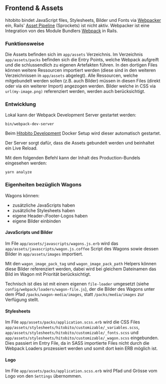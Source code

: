 ## Frontend & Assets

hitobito bindet JavaScript files, Stylesheets, Bilder und Fonts via [Webpacker](https://github.com/rails/webpacker) ein, Rails' [Asset Pipeline](https://guides.rubyonrails.org/asset_pipeline.html) (Sprockets) ist nicht aktiv. Webpacker ist eine Integration von des Module Bundlers [Webpack](https://webpack.github.io/) in Rails.

### Funktionsweise

Die Assets befinden sich im `app/assets` Verzeichnis. Im Verzeichnis `app/assets/packs` befinden sich die Entry Points, welche Webpack aufgreift und die schlussendlich zu eigenen Artefakten führen. In den dortigen Files können weitere Ressourcen importiert werden (diese sind in den weiteren Verzeichnissen in `app/assets` abgelegt). Alle Ressourcen, welche mitgebundelt werden sollen (z.B. auch Bilder) müssen in diesen Files (direkt oder via ein weiterer Import) angezogen werden. Bilder welche in CSS via `url(my-image.png)` referenziert werden, werden auch berücksichtigt.

### Entwicklung

Lokal kann der Webpack Development Server gestartet werden:

    bin/webpack-dev-server

Beim [Hitobito Development](https://github.com/hitobito/development/) Docker Setup wird dieser automatisch gestartet.

Der Server sorgt dafür, dass die Assets gebundelt werden und beinhaltet ein Live Reload.

Mit dem folgenden Befehl kann der Inhalt des Production-Bundels eingesehen werden:

    yarn analyze

### Eigenheiten bezüglich Wagons

Wagons können:

* zusätzliche JavaScripts haben
* zusätzliche Stylesheets haben
* eigene Header-/Footer-Logos haben
* eigene Bilder einbinden

#### JavaScripts und Bilder

Im File `app/assets/javascripts/wagons.js.erb` wird das `app/assets/javascripts/wagon.js.coffee` Script des Wagons sowie dessen Bilder in `app/assets/images` importiert.

Mit den `wagon_image_pack_tag` und `wagon_image_pack_path` Helpers können diese Bilder referenziert werden, dabei wird bei gleichem Dateinamen das Bild im Wagon mit Priorität berücksichtigt.

Technisch ist dies ist mit einem eigenen `file-loader` umgesetzt (siehe `config/webpack/loaders/wagon-file.js`), der die Bilder des Wagons unter dem Pfad `/packs/wagon-media/images`, statt `/packs/media/images` zur Verfügung stellt.

#### Stylesheets

Im File `app/assets/packs/application.scss.erb` wird die CSS Files `app/assets/stylesheets/hitobito/customizable/_variables.scss`, `app/assets/stylesheets/hitobito/customizable/_fonts.scss` und `app/assets/stylesheets/hitobito/customizable/_wagon.scss` eingebunden. Dies passiert im Entry File, da in SASS importierte Files nicht durch die Webpack Loaders prozessiert werden und somit dort kein ERB möglich ist.

#### Logo

Im File `app/assets/packs/application.scss.erb` wird Pfad und Grösse vom Logo von den `Settings` übernommen.
